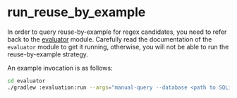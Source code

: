 # run_reuse_by_example

In order to query reuse-by-example for regex candidates, you need to refer back to the [evaluator](../evaluator/evaluation/src/main/java/edu/institution/lab/evaluation/commands/ManualQueryCommand.java) module. Carefully read the documentation of the `evaluator` module to get it running, otherwise, you will not be able to run the reuse-by-example strategy.

An example invocation is as follows:

```bash
cd evaluator
./gradlew :evaluation:run --args="manual-query --database <path to SQLite regex reuse database file)> --output <path to output NDJSON file contains regex candidates> <path to file that contains test suites (i.e., regex composition bench)>"
```